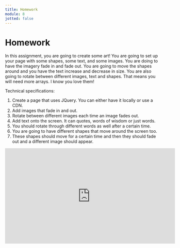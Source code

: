 ```yaml
---
title: Homework
module: 8
jotted: false
---
```


# Homework

In this assignment, you are going to create some art! You are going to set up your page with some shapes, some text, and some images.  You are doing to have the imagery fade in and fade out. You are going to move the shapes around and you have the text increase and decrease in size.  You are also going to rotate between different images, text and shapes.  That means you will need more arrays.  I know you love them!

Technical specifications:

1. Create a page that uses JQuery.  You can either have it locally or use a CDN.
2. Add images that fade in and out.
3. Rotate between different images each time an image fades out.
4. Add text onto the screen. It can quotes, words of wisdom or just words.
5. You should rotate through different words as well after a certain time.
6. You are going to have different shapes that move around the screen too.
7. These shapes should move for a certain time and then they should fade out and a different image should appear.

<iframe width="560" height="315" src="https://www.youtube.com/embed/DuUQt5iufZc" frameborder="0" allow="accelerometer; autoplay; encrypted-media; gyroscope; picture-in-picture" allowfullscreen></iframe>